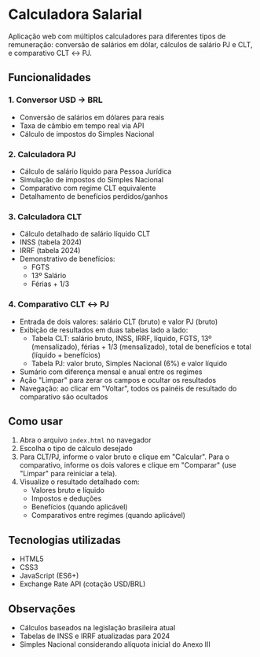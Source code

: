 # Calculadora Salarial

Aplicação web com múltiplos calculadores para diferentes tipos de remuneração: conversão de salários em dólar, cálculos de salário PJ e CLT, e comparativo CLT ↔ PJ.

## Funcionalidades

### 1. Conversor USD → BRL
- Conversão de salários em dólares para reais
- Taxa de câmbio em tempo real via API
- Cálculo de impostos do Simples Nacional

### 2. Calculadora PJ
- Cálculo de salário líquido para Pessoa Jurídica
- Simulação de impostos do Simples Nacional
- Comparativo com regime CLT equivalente
- Detalhamento de benefícios perdidos/ganhos

### 3. Calculadora CLT
- Cálculo detalhado de salário líquido CLT
- INSS (tabela 2024)
- IRRF (tabela 2024)
- Demonstrativo de benefícios:
  - FGTS
  - 13º Salário
  - Férias + 1/3

### 4. Comparativo CLT ↔ PJ
- Entrada de dois valores: salário CLT (bruto) e valor PJ (bruto)
- Exibição de resultados em duas tabelas lado a lado:
  - Tabela CLT: salário bruto, INSS, IRRF, líquido, FGTS, 13º (mensalizado), férias + 1/3 (mensalizado), total de benefícios e total (líquido + benefícios)
  - Tabela PJ: valor bruto, Simples Nacional (6%) e valor líquido
- Sumário com diferença mensal e anual entre os regimes
- Ação "Limpar" para zerar os campos e ocultar os resultados
- Navegação: ao clicar em "Voltar", todos os painéis de resultado do comparativo são ocultados

## Como usar

1. Abra o arquivo `index.html` no navegador
2. Escolha o tipo de cálculo desejado
3. Para CLT/PJ, informe o valor bruto e clique em "Calcular". Para o comparativo, informe os dois valores e clique em "Comparar" (use "Limpar" para reiniciar a tela).
4. Visualize o resultado detalhado com:
   - Valores bruto e líquido
   - Impostos e deduções
   - Benefícios (quando aplicável)
   - Comparativos entre regimes (quando aplicável)

## Tecnologias utilizadas

- HTML5
- CSS3
- JavaScript (ES6+)
- Exchange Rate API (cotação USD/BRL)

## Observações

- Cálculos baseados na legislação brasileira atual
- Tabelas de INSS e IRRF atualizadas para 2024
- Simples Nacional considerando alíquota inicial do Anexo III